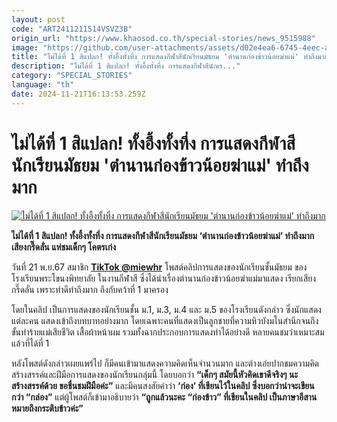 ```yaml
---
layout: post
code: "ART2411211514VSVZ3B"
origin_url: "https://www.khaosod.co.th/special-stories/news_9515988"
image: "https://github.com/user-attachments/assets/d02e4ea6-6745-4eec-a9ed-0b7ddccc4910"
title: "ไม่ได้ที่ 1 สิแปลก! ทั้งอึ้งทั้งทึ่ง การแสดงกีฬาสีนักเรียนมัธยม 'ตำนานก่องข้าวน้อยฆ่าแม่' ทำถึงมาก"
description: "ไม่ได้ที่ 1 สิแปลก! ทั้งอึ้งทั้งทึ่ง การแสดงกีฬาสีนักเร..."
category: "SPECIAL_STORIES"
language: "th"
date: 2024-11-21T16:13:53.259Z
---
```


# ไม่ได้ที่ 1 สิแปลก! ทั้งอึ้งทั้งทึ่ง การแสดงกีฬาสีนักเรียนมัธยม 'ตำนานก่องข้าวน้อยฆ่าแม่' ทำถึงมาก

[![ไม่ได้ที่ 1 สิแปลก! ทั้งอึ้งทั้งทึ่ง การแสดงกีฬาสีนักเรียนมัธยม 'ตำนานก่องข้าวน้อยฆ่าแม่' ทำถึงมาก](https://www.khaosod.co.th/wpapp/uploads/2024/11/kong-1.jpg "ไม่ได้ที่ 1 สิแปลก! ทั้งอึ้งทั้งทึ่ง การแสดงกีฬาสีนักเรียนมัธยม 'ตำนานก่องข้าวน้อยฆ่าแม่' ทำถึงมาก")](https://www.khaosod.co.th/wpapp/uploads/2024/11/kong-1.jpg)

**ไม่ได้ที่ 1 สิแปลก! ทั้งอึ้งทั้งทึ่ง การแสดงกีฬาสีนักเรียนมัธยม ‘ตำนานก่องข้าวน้อยฆ่าแม่’ ทำถึงมาก เสียงกรี๊ดลั่น แห่ชมเด็กๆ โคตรเก่ง**

วันที่ 21 พ.ย.67 สมาชิก **[TikTok @miewhr](https://www.tiktok.com/@miewhr/video/7434923264666832148)** โพสต์คลิปการแสดงของนักเรียนชั้นมัธยม ของโรงเรียนพระโขนงพิทยาลัย ในงานกีฬาสี ซึ่งได้นำเรื่องตำนานก่องข้าวน้อยฆ่าแม่มาแสดง เรียกเสียงกรี๊ดลั่น เพราะทำดีทำถึงมาก ถึงกับคว้าที่ 1 มาครอง

โดยในคลิป เป็นการแสดงของนักเรียนชั้น ม.1, ม.3, ม.4 และ ม.5 ของโรงเรียนดังกล่าว ซึ่งนักแสดงแต่ละคน แสดงเข้าถึงบทบาทอย่างมาก โดยเฉพาะคนที่แสดงเป็นลูกชายที่ความหิวบังมโนสำนึกจนถึงขั้นทำร้ายแม่เสียชีวิต เสื้อผ้าหน้าผม รวมทั้งฉากประกอบการแสดงทำได้อย่างดี หลายคนชมว่าเหมาะสมแล้วที่ได้ที่ 1

หลังโพสต์ดังกล่าวเผยแพร่ไป ก็มีคนเข้ามาแสดงความคิดเห็นจำนวนมาก และต่างเอ่ยปากชมความคิดสร้างสรรค์และฝีมือการแสดงของนักเรียนกลุ่มนี้ โดยบอกว่า **“เด็กๆ สมัยนี้หัวคิดเขาดีจริงๆ นะ สร้างสรรค์ด้วย ขอชื่นชมฝีมือค่ะ”** และมีคนสงสัยคำว่า **‘ก่อง’ ที่เขียนไว้ในคลิป ซึ่งบอกว่าน่าจะเขียนกว่า “กล่อง”** แต่ผู้โพสต์ก็เข้ามาอธิบายว่า **“ถูกแล้วนะคะ “ก่องข้าว” ที่เขียนในคลิป เป็นภาษาอีสาน หมายถึงกระติบข้าวค่ะ”**

